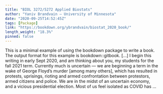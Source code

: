 ```yaml
---
title: "BIOL 3272/5272 Applied Biostats"
author: "Yaniv Brandvain – University of Minnesota"
date: "2020-09-25T14:52:45Z"
tags: [Package]
link: "https://bookdown.org/ybrandvain/biostat_2020_book/"
length_weight: "18.3%"
pinned: false
---
```


This is a minimal example of using the bookdown package to write a book. The output format for this example is bookdown::gitbook. [...] I begin this writing in early Sept 2020, and am thinking about you, my students for the fall 2021 term. Currently much is uncertain — we are beginning a term in the wake of George Floyd’s murder [among many others], which has resulted in protests, uprisings, rioting and armed confrontation between protestors, armed citizens and police. We are in the midst of an uncertain economy, and a vicious presidential election. Most of us feel isolated as COVID has ...

